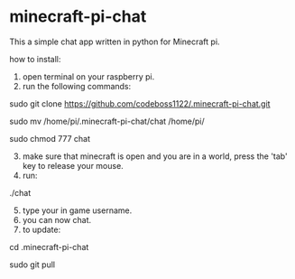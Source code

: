 # minecraft-pi-chat
This a simple chat app written in python for Minecraft pi.

how to install:

1) open terminal on your raspberry pi.
2) run the following commands:

sudo git clone https://github.com/codeboss1122/.minecraft-pi-chat.git

sudo mv /home/pi/.minecraft-pi-chat/chat /home/pi/

sudo chmod 777 chat

3) make sure that minecraft is open and you are in a world, press the 'tab' key to release your mouse.
4) run:

./chat

5) type your in game username.
6) you can now chat.
7) to update:

cd .minecraft-pi-chat

sudo git pull


